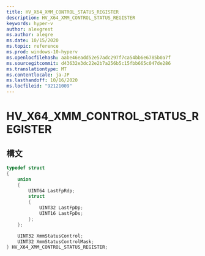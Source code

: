 ```yaml
---
title: HV_X64_XMM_CONTROL_STATUS_REGISTER
description: HV_X64_XMM_CONTROL_STATUS_REGISTER
keywords: hyper-v
author: alexgrest
ms.author: alegre
ms.date: 10/15/2020
ms.topic: reference
ms.prod: windows-10-hyperv
ms.openlocfilehash: aabe46eadd52e57adc297f7ca54bb6e6785b0a7f
ms.sourcegitcommit: d43632e3dc22e2b7a256b5c15fbb665c047de286
ms.translationtype: MT
ms.contentlocale: ja-JP
ms.lasthandoff: 10/16/2020
ms.locfileid: "92121009"
---
```

# <a name="hv_x64_xmm_control_status_register"></a>HV_X64_XMM_CONTROL_STATUS_REGISTER

## <a name="syntax"></a>構文

```c
typedef struct
{
    union
    {
        UINT64 LastFpRdp;
        struct
        {
            UINT32 LastFpDp;
            UINT16 LastFpDs;
        };
    };

    UINT32 XmmStatusControl;
    UINT32 XmmStatusControlMask;
} HV_X64_XMM_CONTROL_STATUS_REGISTER;
 ```
